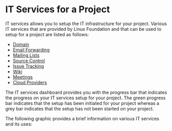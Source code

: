 # IT Services for a Project

IT services allows you to setup the IT infrastructure for your project. Various IT services that are provided by Linux Foundation and that can be used to setup for a project are listed as follows:

* [Domain](https://docs.linuxfoundation.org/lfx/project-control-center-pre-release/it-services-for-a-project/setting-up-a-domain-for-a-project)
* [Email Forwarding](https://docs.linuxfoundation.org/lfx/project-control-center-pre-release/it-services-for-a-project/enabling-email-forwarding)
* [Mailing Lists](https://docs.linuxfoundation.org/lfx/project-control-center-pre-release/it-services-for-a-project/mailing-list)
* [Source Control](https://docs.linuxfoundation.org/lfx/project-control-center-pre-release/it-services-for-a-project/source-control)&#x20;
* [Issue Tracking](https://docs.linuxfoundation.org/lfx/project-control-center-pre-release/it-services-for-a-project/issue-tracking-for-a-project)
* [Wiki](https://docs.linuxfoundation.org/lfx/project-control-center-pre-release/it-services-for-a-project/setting-up-wiki)
* [Meetings](https://docs.linuxfoundation.org/lfx/project-control-center-pre-release/it-services-for-a-project/meetings)
* [Cloud Providers](https://docs.linuxfoundation.org/lfx/project-control-center-pre-release/it-services-for-a-project/cloud-providers)

The IT services dashboard provides you with the progress bar that indicates the progress on your IT services setup for your project. The green progress bar indicates that the setup has been initiated for your project whereas a grey bar indicates that the setup has not been started on your project.

The following graphic provides a brief information on various IT services and its uses:

​
